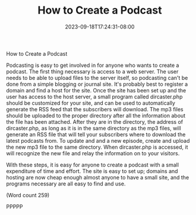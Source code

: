 ﻿---
title: "How to Create a Podcast"
date: 2023-09-18T17:24:31-08:00
description: "Podcasting Tips for Web Success"
featured_image: "/images/Podcasting.jpg"
tags: ["Podcasting"]
---

How to Create a Podcast

Podcasting is easy to get involved in for anyone who
wants to create a podcast. The first thing necessary is
access to a web server. The user needs to be able to
upload files to the server itself, so podcasting can't be
done from a simple blogging or journal site. It's
probably best to register a domain and find a host for
the site. Once the site has been set up and the user has
access to the host server, a small program called
dircaster.php should be customized for your site, and
can be used to automatically generate the RSS feed that
the subscribers will download. The mp3 files should be
uploaded to the proper directory after all the
information about the file has been attached. After they
are in the directory, the address of dircaster.php, as long
as it is in the same directory as the mp3 files, will
generate an RSS file that will tell your subscribers
where to download the latest podcasts from. To update
and and a new episode, create and upload the new mp3
file to the same directory. When dircaster.php is
accessed, it will recognize the new file and relay the
information on to your visitors.

With these steps, it is easy for anyone to create a
podcast with a small expenditure of time and effort. The
site is easy to set up; domains and hosting are now
cheap enough almost anyone to have a small site, and
the programs necessary are all easy to find and use.

(Word count 259)

PPPPP

